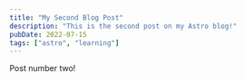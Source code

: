 ```yaml
---
title: "My Second Blog Post"
description: "This is the second post on my Astro blog!"
pubDate: 2022-07-15
tags: ["astro", "learning"]
---
```


Post number two!